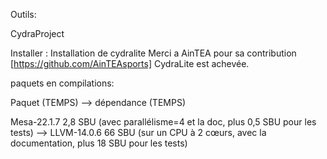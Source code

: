 Outils:

CydraProject

Installer : Installation de cydralite
Merci a AinTEA pour sa contribution [https://github.com/AinTEAsports]
CydraLite est achevée.

paquets en compilations:

Paquet (TEMPS) --> dépendance (TEMPS)

Mesa-22.1.7 2,8 SBU (avec parallélisme=4 et la doc, plus 0,5 SBU pour les tests)  --> LLVM-14.0.6 66 SBU (sur un CPU à 2 cœurs, avec la documentation, plus 18 SBU pour les tests) 
